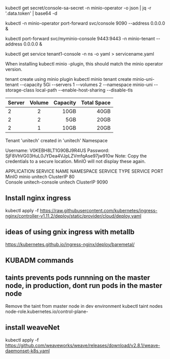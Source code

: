 kubectl get secret/console-sa-secret -n minio-operator -o json | jq -r '.data.token' | base64 -d

kubectl -n minio-operator port-forward svc/console 9090 --address 0.0.0.0 &

kubectl port-forward svc/myminio-console 9443:9443 -n minio-tenant --address 0.0.0.0 &

kubectl get service tenant1-console -n ns -o yaml > servicename.yaml

When installing kubectl minio -plugin, this should match the minio operator version.

tenant create using minio plugin
kubectl minio tenant create minio-uni-tenant --capacity 5Gi --servers 1 --volumes 2 --namespace minio-uni --storage-class local-path --enable-host-sharing --disable-tls

| Server | Volume | Capacity  | Total Space |
|:-------|:------:|----------:|------------:| 
| 2      |    2   |    10GB   |  40GB       |    
| 2      |    2   |    5GB    |   20GB      |
| 2      |    1   |    10GB   |   20GB     |


Tenant 'unitech' created in 'unitech' Namespace

  Username: V0KEBH8LT1G90BJ9R4US 
  Password: SjF8VhVG03HuL0JYDea4VJpLZVmfqAse97jw910w 
  Note: Copy the credentials to a secure location. MinIO will not display these again.

APPLICATION     SERVICE NAME    NAMESPACE       SERVICE TYPE    SERVICE PORT 
MinIO           minio           unitech         ClusterIP       80          
Console         unitech-console unitech         ClusterIP       9090

## Install nginx ingress
kubectl apply -f https://raw.githubusercontent.com/kubernetes/ingress-nginx/controller-v1.11.2/deploy/static/provider/cloud/deploy.yaml

## ideas of using gnix ingress with metallb
https://kubernetes.github.io/ingress-nginx/deploy/baremetal/

## KUBADM commands

## taints prevents pods runnning on the master node, in production, dont run pods in the master node 
Remove the taint from master node in dev environment
kubectl taint nodes <node-name> node-role.kubernetes.io/control-plane-

## install weaveNet
kubectl apply -f https://github.com/weaveworks/weave/releases/download/v2.8.1/weave-daemonset-k8s.yaml